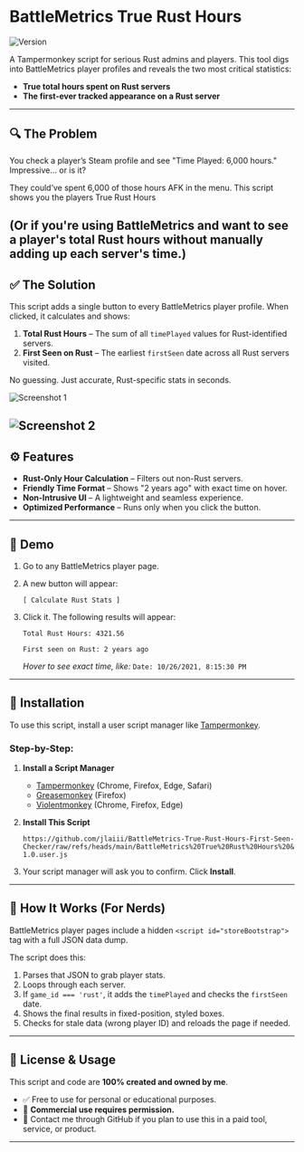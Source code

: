 # BattleMetrics True Rust Hours

![Version](https://img.shields.io/badge/version-1.0-blue.svg)

A Tampermonkey script for serious Rust admins and players. This tool digs into BattleMetrics player profiles and reveals the two most critical statistics:

- **True total hours spent on Rust servers**
- **The first-ever tracked appearance on a Rust server**

---

## 🔍 The Problem

You check a player’s Steam profile and see "Time Played: 6,000 hours." Impressive... or is it?

They could’ve spent 6,000 of those hours AFK in the menu. This script shows you the players True Rust Hours

(Or if you're using BattleMetrics and want to see a player's total Rust hours without manually adding up each server's time.)
---

## ✅ The Solution

This script adds a single button to every BattleMetrics player profile. When clicked, it calculates and shows:

1. **Total Rust Hours** – The sum of all `timePlayed` values for Rust-identified servers.
2. **First Seen on Rust** – The earliest `firstSeen` date across all Rust servers visited.

No guessing. Just accurate, Rust-specific stats in seconds.

![Screenshot 1](https://i.imgur.com/VOd2K9k.png)

![Screenshot 2](https://i.imgur.com/kFekEq1.png)
---

## ⚙️ Features

- **Rust-Only Hour Calculation** – Filters out non-Rust servers.
- **Friendly Time Format** – Shows "2 years ago" with exact time on hover.
- **Non-Intrusive UI** – A lightweight and seamless experience.
- **Optimized Performance** – Runs only when you click the button.

---

## 🧪 Demo

1. Go to any BattleMetrics player page.
2. A new button will appear:

   ```
   [ Calculate Rust Stats ]
   ```

3. Click it. The following results will appear:

   ```
   Total Rust Hours: 4321.56
   ```

   ```
   First seen on Rust: 2 years ago
   ```

   *Hover to see exact time, like:* `Date: 10/26/2021, 8:15:30 PM`

---

## 🚀 Installation

To use this script, install a user script manager like [Tampermonkey](https://www.tampermonkey.net/).

### Step-by-Step:

1. **Install a Script Manager**  
   - [Tampermonkey](https://www.tampermonkey.net/) (Chrome, Firefox, Edge, Safari)  
   - [Greasemonkey](https://www.greasespot.net/) (Firefox)  
   - [Violentmonkey](https://violentmonkey.github.io/) (Chrome, Firefox, Edge)  

2. **Install This Script**  

   ```
   https://github.com/jlaiii/BattleMetrics-True-Rust-Hours-First-Seen-Checker/raw/refs/heads/main/BattleMetrics%20True%20Rust%20Hours%20&%20First%20Seen%20Checker-1.0.user.js
   ```

3. Your script manager will ask you to confirm. Click **Install**.

---

## 🧠 How It Works (For Nerds)

BattleMetrics player pages include a hidden `<script id="storeBootstrap">` tag with a full JSON data dump.

The script does this:

1. Parses that JSON to grab player stats.
2. Loops through each server.
3. If `game_id === 'rust'`, it adds the `timePlayed` and checks the `firstSeen` date.
4. Shows the final results in fixed-position, styled boxes.
5. Checks for stale data (wrong player ID) and reloads the page if needed.

---

## 📜 License & Usage

This script and code are **100% created and owned by me**.

- ✅ Free to use for personal or educational purposes.
- 🚫 **Commercial use requires permission.**
- 📩 Contact me through GitHub if you plan to use this in a paid tool, service, or product.

---
